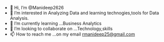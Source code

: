 - 👋 Hi, I’m @Manideep2626
- 👀 I’m interested in Analyzing Data and learning technogies,tools for Data Analysis.
- 🌱 I’m currently learning ...Business Analytics
- 💞️ I’m looking to collaborate on ...Technology,skills 
- 📫 How to reach me ...on my email rmanideep25@gmail.com

<!---
Manideep2626/Manideep2626 is a ✨ special ✨ repository because its `README.md` (this file) appears on your GitHub profile.
You can click the Preview link to take a look at your changes.
--->
